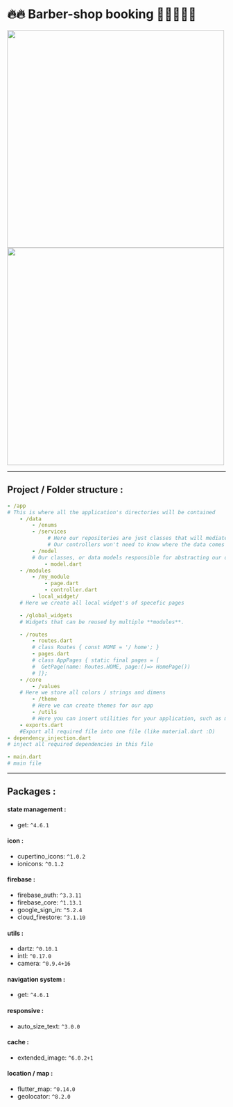 # 🔥🔥 Barber-shop booking 💇🏻‍♂️💇🏻


<img src="https://raw.githubusercontent.com/mahmoud-eslami/barber_booking/master/screen_shots/MOCKUP-1.png?token=GHSAT0AAAAAABSXJHQUIWTMXIFO35W4BDG4YT7A2BA" width="500"> <img src="https://github.com/mahmoud-eslami/barber_booking/blob/master/screen_shots/MOCKUP-2.png" width="500">


---

## Project / Folder structure :

```yaml
- /app  
# This is where all the application's directories will be contained  
    - /data
        - /enums 
        - /services
             # Here our repositories are just classes that will mediate the communication between our controller and our data.
             # Our controllers won't need to know where the data comes from, and you can use more than one repository on a controller if you need to.
        - /model
        # Our classes, or data models responsible for abstracting our objects.
            - model.dart
    - /modules
        - /my_module
            - page.dart
            - controller.dart
	    - local_widget/
	# Here we create all local widget's of specefic pages

    - /global_widgets 
    # Widgets that can be reused by multiple **modules**.  

    - /routes
        - routes.dart
        # class Routes { const HOME = '/ home'; }  
        - pages.dart
        # class AppPages { static final pages = [  
        #  GetPage(name: Routes.HOME, page:()=> HomePage()) 
        # ]};  
    - /core
        - /values
	# Here we store all colors / strings and dimens
        - /theme
        # Here we can create themes for our app
        - /utils
        # Here you can insert utilities for your application, such as masks, form keys or widgets
	- exports.dart
	#Export all required file into one file (like material.dart :D)
- dependency_injection.dart
# inject all required dependencies in this file

- main.dart  
# main file
```

---

## Packages :
 #### state management :
- get: `^4.6.1`
 #### icon :
- cupertino_icons: `^1.0.2`
- ionicons: `^0.1.2`
 #### firebase :
 - firebase_auth: `^3.3.11`
 - firebase_core: `^1.13.1`
 - google_sign_in: `^5.2.4`
 - cloud_firestore: `^3.1.10`
 #### utils :
- dartz: `^0.10.1`
- intl: `^0.17.0`
 - camera: `^0.9.4+16`
 #### navigation system :
- get: `^4.6.1`
 #### responsive :
- auto_size_text: `^3.0.0`
 #### cache :
 - extended_image: `^6.0.2+1`
 #### location / map :
- flutter_map: `^0.14.0`
 - geolocator: `^8.2.0`


